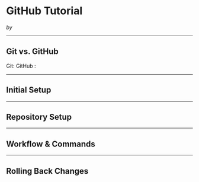 # GitHub Tutorial

_by <Mohammad Nadeem>_

---
## Git vs. GitHub
Git:
GitHub :


---
## Initial Setup



---
## Repository Setup



---
## Workflow & Commands



---
## Rolling Back Changes